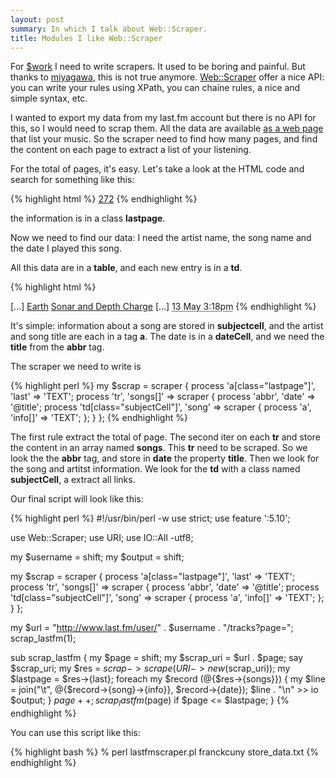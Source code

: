 ```yaml
---
layout: post
summary: In which I talk about Web::Scraper.
title: Modules I like Web::Scraper
---
```


For [$work](http://rtgi.fr) I need to write scrapers. It used to be boring and painful. But thanks to [miyagawa](http://search.cpan.org/~miyagawa/), this is not true anymore. [Web::Scraper](http://search.cpan.org/perldoc?Web::Scraper) offer a nice API: you can write your rules using XPath, you can chaine rules, a nice and simple syntax, etc.

I wanted to export my data from my last.fm account but there is no API for this, so I would need to scrap them. All the data are available [as a web page](http://www.last.fm/user/franckcuny/tracks) that list your music. So the scraper need to find how many pages, and find the content on each page to extract a list of your listening.

For the total of pages, it's easy. Let's take a look at the HTML code and search for something like this:

{% highlight html %}
<a class="lastpage" href="/user/franckcuny/tracks?page=272">272</a>
{% endhighlight %}

the information is in a class **lastpage**.

Now we need to find our data: I need the artist name, the song name and the date I played this song.

All this data are in a **table**, and each new entry is in a **td**.

{% highlight html %}
<tr id="r9_1580_1920248170" class="odd">
[...]
    <td class="subjectCell">
    <a href="/music/Earth">Earth</a>
    <a href="/music/Earth/_/Sonar+and+Depth+Charge">Sonar and Depth Charge</a>
    </td>
[...]
<td class="dateCell last">
    <abbr title="2009-05-13T15:18:25Z">13 May 3:18pm</abbr>
</td>
{% endhighlight %}

It's simple: information about a song are stored in **subjectcell**, and the artist and song title are each in a tag **a**. The date is in a **dateCell**, and we need the **title** from the **abbr** tag.

The scraper we need to write is

{% highlight perl %}
my $scrap = scraper {
    process 'a[class="lastpage"]', 'last'    => 'TEXT';
    process 'tr',                  'songs[]' => scraper {
        process 'abbr',                    'date' => '@title';
        process 'td[class="subjectCell"]', 'song' => scraper {
            process 'a', 'info[]' => 'TEXT';
        };
    }
};
{% endhighlight %}

The first rule extract the total of page. The second iter on each **tr** and store the content in an array named **songs**. This **tr** need to be scraped. So we look the the **abbr** tag, and store in **date** the property **title**. Then we look for the song and artitst information. We look for the **td** with a class named **subjectCell**, a extract all links.  

Our final script will look like this:

{% highlight perl %}
#!/usr/bin/perl -w
use strict;
use feature ':5.10';

use Web::Scraper;
use URI;
use IO::All -utf8;

my $username = shift;
my $output   = shift;

my $scrap = scraper {
    process 'a[class="lastpage"]', 'last'    => 'TEXT';
    process 'tr',                  'songs[]' => scraper {
        process 'abbr',                    'date' => '@title';
        process 'td[class="subjectCell"]', 'song' => scraper {
            process 'a', 'info[]' => 'TEXT';
        };
    }
};

my $url = "http://www.last.fm/user/" . $username . "/tracks?page=";
scrap_lastfm(1);

sub scrap_lastfm {
    my $page      = shift;
    my $scrap_uri = $url . $page;
    say $scrap_uri;
    my $res      = $scrap->scrape(URI->new($scrap_uri));
    my $lastpage = $res->{last};
    foreach my $record (@{$res->{songs}}) {
        my $line = join("\t", @{$record->{song}->{info}}, $record->{date});
        $line . "\n" >> io $output;
    }
    $page++;
    scrap_lastfm($page) if $page <= $lastpage;
}
{% endhighlight %}

You can use this script like this:

{% highlight bash %}
% perl lastfmscraper.pl franckcuny store_data.txt
{% endhighlight %}
